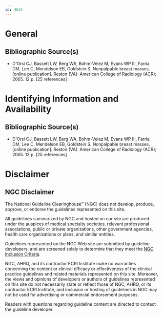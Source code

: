 ```yaml
---
id: 4655
---
```


# General

## Bibliographic Source(s)

- D'Orsi CJ, Bassett LW, Berg WA, Bohm-Velez M, Evans WP III, Farria DM, Lee C, Mendelson EB, Goldstein S. Nonpalpable breast masses. [online publication]. Reston (VA): American College of Radiology (ACR); 2005. 12 p. [25 references]

# Identifying Information and Availability

## Bibliographic Source(s)

- D'Orsi CJ, Bassett LW, Berg WA, Bohm-Velez M, Evans WP III, Farria DM, Lee C, Mendelson EB, Goldstein S. Nonpalpable breast masses. [online publication]. Reston (VA): American College of Radiology (ACR); 2005. 12 p. [25 references]

# Disclaimer

## NGC Disclaimer

The National Guideline Clearinghouse™ (NGC) does not develop, produce, approve, or endorse the guidelines represented on this site.

All guidelines summarized by NGC and hosted on our site are produced under the auspices of medical specialty societies, relevant professional associations, public or private organizations, other government agencies, health care organizations or plans, and similar entities.

Guidelines represented on the NGC Web site are submitted by guideline developers, and are screened solely to determine that they meet the [NGC Inclusion Criteria](/help-and-about/summaries/inclusion-criteria).

NGC, AHRQ, and its contractor ECRI Institute make no warranties concerning the content or clinical efficacy or effectiveness of the clinical practice guidelines and related materials represented on this site. Moreover, the views and opinions of developers or authors of guidelines represented on this site do not necessarily state or reflect those of NGC, AHRQ, or its contractor ECRI Institute, and inclusion or hosting of guidelines in NGC may not be used for advertising or commercial endorsement purposes.

Readers with questions regarding guideline content are directed to contact the guideline developer.


